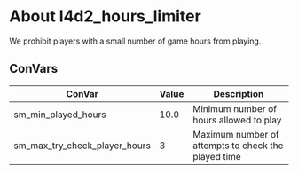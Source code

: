 # About l4d2_hours_limiter
We prohibit players with a small number of game hours from playing.

## ConVars
| ConVar                         | Value      | Description                                                   |
| ------------------------------ | ---------- | ------------------------------------------------------------- |
| sm_min_played_hours            | 10.0       | Minimum number of hours allowed to play                       |
| sm_max_try_check_player_hours  | 3          | Maximum number of attempts to check the played time           |
